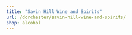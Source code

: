```yaml
---
title: "Savin Hill Wine and Spirits"
url: /dorchester/savin-hill-wine-and-spirits/
shop: alcohol
---
```

